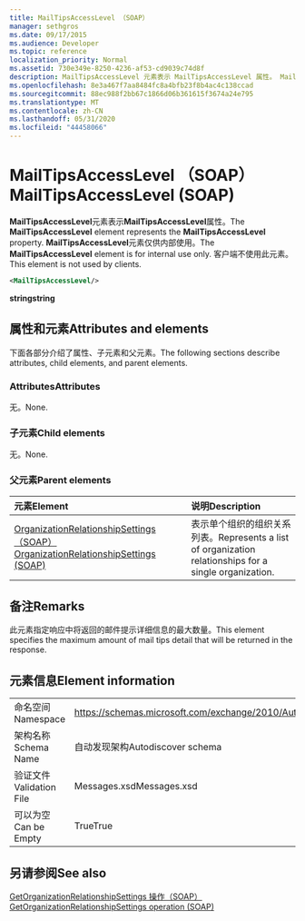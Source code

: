 ```yaml
---
title: MailTipsAccessLevel （SOAP）
manager: sethgros
ms.date: 09/17/2015
ms.audience: Developer
ms.topic: reference
localization_priority: Normal
ms.assetid: 730e349e-8250-4236-af53-cd9039c74d8f
description: MailTipsAccessLevel 元素表示 MailTipsAccessLevel 属性。 MailTipsAccessLevel 元素仅供内部使用。 客户端不使用此元素。
ms.openlocfilehash: 8e3a467f7aa8484fc8a4bfb23f8b4ac4c138ccad
ms.sourcegitcommit: 88ec988f2bb67c1866d06b361615f3674a24e795
ms.translationtype: MT
ms.contentlocale: zh-CN
ms.lasthandoff: 05/31/2020
ms.locfileid: "44458066"
---
```

# <a name="mailtipsaccesslevel-soap"></a><span data-ttu-id="b738c-105">MailTipsAccessLevel （SOAP）</span><span class="sxs-lookup"><span data-stu-id="b738c-105">MailTipsAccessLevel (SOAP)</span></span>

<span data-ttu-id="b738c-106">**MailTipsAccessLevel**元素表示**MailTipsAccessLevel**属性。</span><span class="sxs-lookup"><span data-stu-id="b738c-106">The **MailTipsAccessLevel** element represents the **MailTipsAccessLevel** property.</span></span> <span data-ttu-id="b738c-107">**MailTipsAccessLevel**元素仅供内部使用。</span><span class="sxs-lookup"><span data-stu-id="b738c-107">The **MailTipsAccessLevel** element is for internal use only.</span></span> <span data-ttu-id="b738c-108">客户端不使用此元素。</span><span class="sxs-lookup"><span data-stu-id="b738c-108">This element is not used by clients.</span></span> 
  
```XML
<MailTipsAccessLevel/>
```

 <span data-ttu-id="b738c-109">**string**</span><span class="sxs-lookup"><span data-stu-id="b738c-109">**string**</span></span>
## <a name="attributes-and-elements"></a><span data-ttu-id="b738c-110">属性和元素</span><span class="sxs-lookup"><span data-stu-id="b738c-110">Attributes and elements</span></span>

<span data-ttu-id="b738c-111">下面各部分介绍了属性、子元素和父元素。</span><span class="sxs-lookup"><span data-stu-id="b738c-111">The following sections describe attributes, child elements, and parent elements.</span></span>
  
### <a name="attributes"></a><span data-ttu-id="b738c-112">Attributes</span><span class="sxs-lookup"><span data-stu-id="b738c-112">Attributes</span></span>

<span data-ttu-id="b738c-113">无。</span><span class="sxs-lookup"><span data-stu-id="b738c-113">None.</span></span>
  
### <a name="child-elements"></a><span data-ttu-id="b738c-114">子元素</span><span class="sxs-lookup"><span data-stu-id="b738c-114">Child elements</span></span>

<span data-ttu-id="b738c-115">无。</span><span class="sxs-lookup"><span data-stu-id="b738c-115">None.</span></span>
  
### <a name="parent-elements"></a><span data-ttu-id="b738c-116">父元素</span><span class="sxs-lookup"><span data-stu-id="b738c-116">Parent elements</span></span>

|<span data-ttu-id="b738c-117">**元素**</span><span class="sxs-lookup"><span data-stu-id="b738c-117">**Element**</span></span>|<span data-ttu-id="b738c-118">**说明**</span><span class="sxs-lookup"><span data-stu-id="b738c-118">**Description**</span></span>|
|:-----|:-----|
|[<span data-ttu-id="b738c-119">OrganizationRelationshipSettings （SOAP）</span><span class="sxs-lookup"><span data-stu-id="b738c-119">OrganizationRelationshipSettings (SOAP)</span></span>](organizationrelationshipsettings-soap.md) <br/> |<span data-ttu-id="b738c-120">表示单个组织的组织关系列表。</span><span class="sxs-lookup"><span data-stu-id="b738c-120">Represents a list of organization relationships for a single organization.</span></span>  <br/> |
   
## <a name="remarks"></a><span data-ttu-id="b738c-121">备注</span><span class="sxs-lookup"><span data-stu-id="b738c-121">Remarks</span></span>

<span data-ttu-id="b738c-122">此元素指定响应中将返回的邮件提示详细信息的最大数量。</span><span class="sxs-lookup"><span data-stu-id="b738c-122">This element specifies the maximum amount of mail tips detail that will be returned in the response.</span></span>
  
## <a name="element-information"></a><span data-ttu-id="b738c-123">元素信息</span><span class="sxs-lookup"><span data-stu-id="b738c-123">Element information</span></span>

|||
|:-----|:-----|
|<span data-ttu-id="b738c-124">命名空间</span><span class="sxs-lookup"><span data-stu-id="b738c-124">Namespace</span></span>  <br/> |https://schemas.microsoft.com/exchange/2010/Autodiscover  <br/> |
|<span data-ttu-id="b738c-125">架构名称</span><span class="sxs-lookup"><span data-stu-id="b738c-125">Schema Name</span></span>  <br/> |<span data-ttu-id="b738c-126">自动发现架构</span><span class="sxs-lookup"><span data-stu-id="b738c-126">Autodiscover schema</span></span>  <br/> |
|<span data-ttu-id="b738c-127">验证文件</span><span class="sxs-lookup"><span data-stu-id="b738c-127">Validation File</span></span>  <br/> |<span data-ttu-id="b738c-128">Messages.xsd</span><span class="sxs-lookup"><span data-stu-id="b738c-128">Messages.xsd</span></span>  <br/> |
|<span data-ttu-id="b738c-129">可以为空</span><span class="sxs-lookup"><span data-stu-id="b738c-129">Can be Empty</span></span>  <br/> |<span data-ttu-id="b738c-130">True</span><span class="sxs-lookup"><span data-stu-id="b738c-130">True</span></span>  <br/> |
   
## <a name="see-also"></a><span data-ttu-id="b738c-131">另请参阅</span><span class="sxs-lookup"><span data-stu-id="b738c-131">See also</span></span>



[<span data-ttu-id="b738c-132">GetOrganizationRelationshipSettings 操作（SOAP）</span><span class="sxs-lookup"><span data-stu-id="b738c-132">GetOrganizationRelationshipSettings operation (SOAP)</span></span>](getorganizationrelationshipsettings-operation-soap.md)

